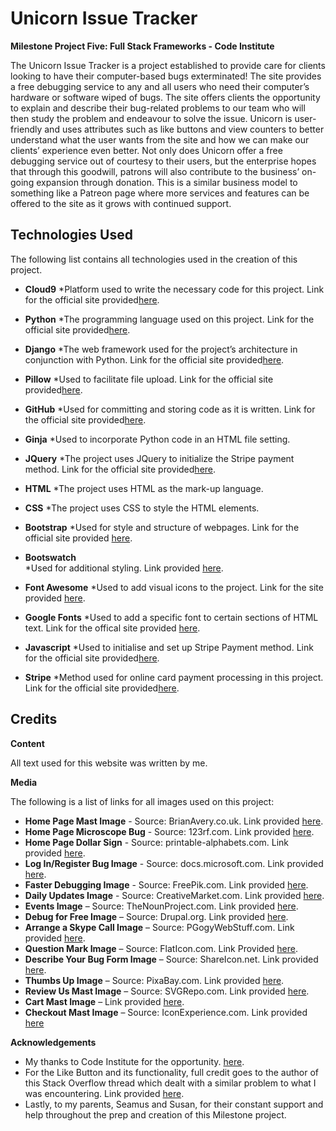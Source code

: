 Unicorn Issue Tracker
===
**Milestone Project Five: Full Stack Frameworks - Code Institute**

The Unicorn Issue Tracker is a project established to provide care for clients looking to have their computer-based bugs exterminated! The site provides a free debugging service to any and all users who need their computer’s hardware or software wiped of bugs. The site offers clients the opportunity to explain and describe their bug-related problems to our team who will then study the problem and endeavour to solve the issue. Unicorn is user-friendly and uses attributes such as like buttons and view counters to better understand what the user wants from the site and how we can make our clients’ experience even better. Not only does Unicorn offer a free debugging service out of courtesy to their users, but the enterprise hopes that through this goodwill, patrons will also contribute to the business’ on-going expansion through donation. This is a similar business model to something like a Patreon page where more services and features can be offered to the site as it grows with continued support. 


Technologies Used
---

The following list contains all technologies used in the creation of this project.
* **Cloud9**
  *Platform used to write the necessary code for this project. Link for the official site provided[here](https://c9.io/login).

* **Python**
  *The programming language used on this project. Link for the official site provided[here]( https://www.python.org/). 

* **Django**
  *The web framework used for the project’s architecture in conjunction with Python. Link for the official site provided[here]( https://www.djangoproject.com/).

* **Pillow**
  *Used to facilitate file upload. Link for the official site provided[here]( https://pypi.org/project/Pillow/). 

* **GitHub**
  *Used for committing and storing code as it is written. Link for the official site provided[here]( https://github.com/).

* **Ginja**
  *Used to incorporate Python code in an HTML file setting.

* **JQuery**
  *The project uses JQuery to initialize the Stripe payment method. Link for the official site provided[here]( https://jquery.com/).

* **HTML**
  *The project uses HTML as the mark-up language.

* **CSS**
  *The project uses CSS to style the HTML elements.

* **Bootstrap**
  *Used for style and structure of webpages. Link for the official site provided [here]( https://getbootstrap.com/). 

* **Bootswatch**  
  *Used for additional styling. Link provided [here]( https://bootswatch.com/). 

* **Font Awesome**
  *Used to add visual icons to the project. Link for the site provided [here]( https://fontawesome.com/).

* **Google Fonts**
  *Used to add a specific font to certain sections of HTML text. Link for the offical site provided [here]( https://fonts.google.com/).

* **Javascript**
  *Used to initialise and set up Stripe Payment method. Link for the official site provided[here]( https://www.javascript.com/).

* **Stripe**
  *Method used for online card payment processing in this project. Link for the official site provided[here]( https://stripe.com/en-IE/).



Credits
---

**Content**

All text used for this website was written by me. 

**Media**

The following is a list of links for all images used on this project:

*	**Home Page Mast Image**  - Source: BrianAvery.co.uk. Link provided [here]( http://bryanavery.co.uk/how-to-configure-remote-debugging-for-web-apps-visual-studio-2017/).
*   **Home Page Microscope Bug** - Source: 123rf.com. Link provided [here]( https://www.123rf.com/photo_45136493_stock-vector-computer-virus-search-debugging-program-code-verification-internet-security-vector-concept.html).
*	**Home Page Dollar Sign** - Source: printable-alphabets.com. Link provided [here]( http://www.printable-alphabets.com/shop/symbol-print-templates-solid-black/dollar-sign-large/).
*	**Log In/Register Bug Image** - Source: docs.microsoft.com. Link provided [here]( https://docs.microsoft.com/en-us/visualstudio/debugger/debugger-tips-and-tricks?view=vs-2019).
*	**Faster Debugging Image** - Source: FreePik.com. Link provided [here]( https://www.freepik.com/free-icon/stopwatch_739036.htm).
*	**Daily Updates Image** - Source: CreativeMarket.com. Link provided [here]( https://creativemarket.com/Saggitarius/1097110-Calendar-flat-line-icon).
*	**Events Image** – Source: TheNounProject.com. Link provided [here]( https://thenounproject.com/term/lecturer/27748/).
*	**Debug for Free Image** – Source: Drupal.org. Link provided [here]( https://www.drupal.org/project/debug_tools).
*	**Arrange a Skype Call Image** – Source: PGogyWebStuff.com. Link provided [here]( https://pgogywebstuff.com/contact/skype/attachment/skype-logo/).
*	**Question Mark Image** – Source: FlatIcon.com. Link Provided [here]( https://www.flaticon.com/free-icon/question-mark_36601).
*	**Describe Your Bug Form Image** – Source: ShareIcon.net. Link provided [here](https://www.shareicon.net/computing-technology-laptop-computer-computers-bugs-laptops-repairing-706780).
*	**Thumbs Up Image** – Source: PixaBay.com. Link provided [here](https://pixabay.com/images/search/thumbs%20up/).
*	**Review Us Mast Image** – Source: SVGRepo.com. Link provided [here]( https://www.svgrepo.com/vectors/computer-security-collection/&type=recent).
*	**Cart Mast Image** – Link provided [here]( https://cis.bentley.edu/sandbox/index.php/2017/03/16/java-debugging-cheat-sheet/).
*	**Checkout Mast Image** – Source: IconExperience.com. Link provided [here]( https://www.iconexperience.com/o_collection/icons/?icon=bug)

**Acknowledgements**
*	My thanks to Code Institute for the opportunity. [here]( https://codeinstitute.net/). 
*	For the Like Button and its functionality, full credit goes to the author of this Stack Overflow thread which dealt with a similar problem to what I was encountering. Link provided [here]( https://stackoverflow.com/questions/36014336/django-like-button-dosent-increment-and-redirect-me-to-the-same-page).
*	Lastly, to my parents, Seamus and Susan, for their constant support and help throughout the prep and creation of this Milestone project.
